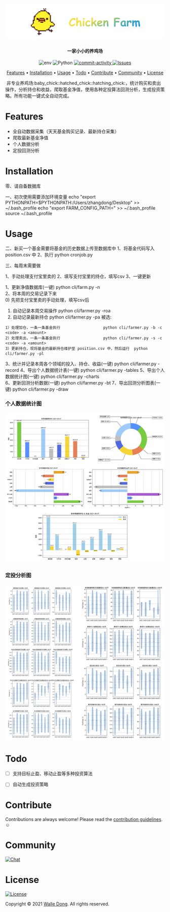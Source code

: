 <h1 align="center">
  <br>
  <a href="https://github.com/WalleDong/ChickenFarm"><img src="./docs/images/logo.png" alt="Chicken Farm"></a>
</h1>
<h4 align="center">一家小小的养鸡场 </h4>


<p align="center">
    <a>
      <img alt="env" src="https://img.shields.io/badge/macOS-passing-green?logo=apple" />
    </a>
    <a>
      <img alt="Python" src="https://img.shields.io/badge/Python-3.7-blue?logo=python&logoColor=white" />
    </a>
    <a href="https://github.com/WalleDong/ChickenFarm/graphs/commit-activity">
      <img alt="commit-activity" src="https://img.shields.io/github/last-commit/WalleDong/ChickenFarm.svg?logo=github&logoColor=white" />
    </a>
    <a href="https://github.com/WalleDong/ChickenFarm/issues">
      <img alt="Issues" src="https://img.shields.io/github/issues/WalleDong/ChickenFarm?style=flat&color=%23FFA24E&label=Issues&logo=github" />
    </a>
  </p>


<p align="center">
  <a href="#Features">Features</a> •
  <a href="#Installation">Installation</a> •
  <a href="#Usage">Usage</a> •
  <a href="#Todo">Todo</a> •
  <a href="#Contribute">Contribute</a> •
  <a href="#Community">Community</a> •
  <a href="#License">License</a>
</p>
​		非专业养鸡场:baby_chick::hatched_chick::hatching_chick:，统计购买和卖出操作，分析持仓和收益，爬取基金净值，使用各种定投算法回测分析，生成投资策略。所有功能一键式全自动完成。


# Features
- 全自动数据采集（天天基金购买记录、最新持仓采集）
- 爬取最新基金净值
- 个人数据分析
- 定投回测分析


# Installation

零、请自备数据库

一、初次使用需要添加环境变量
echo "export PYTHONPATH=$PYTHONPATH:/Users/zhangdong/Desktop" >> ~/.bash_profile
echo "export FARM_CONFIG_PATH=" >> ~/.bash_profile
source ~/.bash_profile

# Usage

二、新买一个基金需要将基金的历史数据上传至数据库中
1、将基金代码写入 position.csv 中
2、执行                    python cronjob.py 


三、每周末需要做

1、手动处理支付宝里卖的
2、填写支付宝里的持仓，填写csv
3、一键更新


1、更新净值数据库(一键)                         python cli/farm.py -n                   
2、将本周的交易记录下来   
  0) 先把支付宝里卖的手动处理，填写csv后                
  1) 自动记录本周交易操作                       python cli/farmer.py -roa
  2) 自动记录最新持仓                           python cli/farmer.py -pa
被选:

    1）处理加仓，一条一条基金执行                   python cli/farmer.py -b -c <code> -a <amount>
    2）处理卖出，一条一条基金执行                   python cli/farmer.py -s -c <code> -a <amount>
    3）更新持仓，现将基金的最新持仓维护至 position.csv 中，然后运行  python cli/farmer.py -pl              
3、统计并记录本周各个领域的投入、持仓、收益(一键)    python cli/farmer.py -record
4、导出个人数据统计表(一键)                       python cli/farmer.py -tables
5、导出个人数据统计图(一键)                       python cli/farmer.py -charts                 
6、更新回测分析数据(一键)                        python cli/farmer.py -bt
7、导出回测分析图表(一键)                        python cli/farmer.py -draw

### 个人数据统计图

![personal_data_statistics](./docs/images/personal_data_statistics.jpg)

### 定投分析图

![aip_backtest](./docs/images/aip_backtest.jpg)


# Todo

- [ ] 支持目标止盈、移动止盈等多种投资算法
- [ ] 自动生成投资策略


# Contribute

Contributions are always welcome!
Please read the [contribution guidelines](https://github.com/WalleDong/ChickenFarm/blob/main/docs/contribution.md).:relaxed:

# Community

[![Chat](https://img.shields.io/badge/Chat%20on-Wechat-green?logo=wechat&style=social)](./docs/images/wechat.JPG)

# License

[![License](https://img.shields.io/github/license/WalleDong/ChickenFarm?color=blue&label=license)](https://github.com/WalleDong/ChickenFarm/blob/main/LICENSE)

Copyright © 2021 [Walle Dong](https://github.com/WalleDong). All rights reserved.
